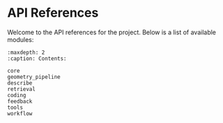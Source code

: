 # API References

Welcome to the API references for the project. Below is a list of available modules:

```{toctree}
:maxdepth: 2
:caption: Contents:

core
geometry_pipeline
describe
retrieval
coding
feedback
tools
workflow
```

